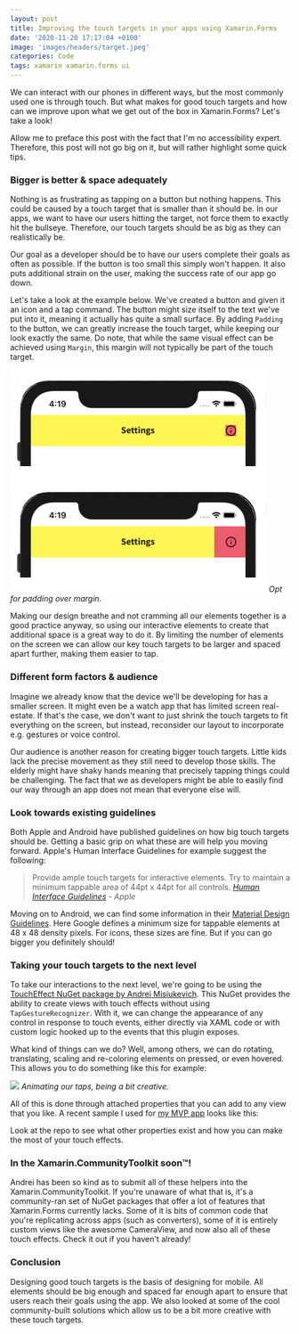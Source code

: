 ```yaml
---
layout: post
title: Improving the touch targets in your apps using Xamarin.Forms
date: '2020-11-20 17:17:04 +0100'
image: 'images/headers/target.jpeg'
categories: Code
tags: xamarin xamarin.forms ui
---
```


We can interact with our phones in different ways, but the most commonly used one is through touch. But what makes for good touch targets and how can we improve upon what we get out of the box in Xamarin.Forms? Let's take a look!

Allow me to preface this post with the fact that I'm no accessibility expert. Therefore, this post will not go big on it, but will rather highlight some quick tips.

### Bigger is better & space adequately

Nothing is as frustrating as tapping on a button but nothing happens. This could be caused by a touch target that is smaller than it should be. In our apps, we want to have our users hitting the target, not force them to exactly hit the bullseye. Therefore, our touch targets should be as big as they can realistically be.

Our goal as a developer should be to have our users complete their goals as often as possible. If the button is too small this simply won't happen. It also puts additional strain on the user, making the success rate of our app go down.

Let's take a look at the example below. We've created a button and given it an icon and a tap command. The button might size itself to the text we've put into it, meaning it actually has quite a small surface. By adding `Padding` to the button, we can greatly increase the touch target, while keeping our look exactly the same. Do note, that while the same visual effect can be achieved using `Margin`, this margin will not typically be part of the touch target.

![Touch targets](images/posts/image-60.png?style=centerme)
*Opt for padding over margin.*

Making our design breathe and not cramming all our elements together is a good practice anyway, so using our interactive elements to create that additional space is a great way to do it. By limiting the number of elements on the screen we can allow our key touch targets to be larger and spaced apart further, making them easier to tap.

### Different form factors & audience

Imagine we already know that the device we'll be developing for has a smaller screen. It might even be a watch app that has limited screen real-estate. If that's the case, we don't want to just shrink the touch targets to fit everything on the screen, but instead, reconsider our layout to incorporate e.g. gestures or voice control.

Our audience is another reason for creating bigger touch targets. Little kids lack the precise movement as they still need to develop those skills. The elderly might have shaky hands meaning that precisely tapping things could be challenging. The fact that we as developers might be able to easily find our way through an app does not mean that everyone else will.

### Look towards existing guidelines

Both Apple and Android have published guidelines on how big touch targets should be. Getting a basic grip on what these are will help you moving forward. Apple's Human Interface Guidelines for example suggest the following:

> Provide ample touch targets for interactive elements. Try to maintain a minimum tappable area of 44pt x 44pt for all controls.
<cite>[Human Interface Guidelines](https://developer.apple.com/design/human-interface-guidelines/) - Apple</cite>

Moving on to Android, we can find some information in their [Material Design Guidelines](https://support.google.com/accessibility/android/answer/7101858?hl=en). Here Google defines a minimum size for tappable elements at 48 x 48 density pixels. For icons, these sizes are fine. But if you can go bigger you definitely should!

### Taking your touch targets to the next level

To take our interactions to the next level, we're going to be using the [TouchEffect NuGet package by Andrei Misiukevich](https://github.com/AndreiMisiukevich/TouchEffect). This NuGet provides the ability to create views with touch effects without using `TapGestureRecognizer`. With it, we can change the appearance of any control in response to touch events, either directly via XAML code or with custom logic hooked up to the events that this plugin exposes.

What kind of things can we do? Well, among others, we can do rotating, translating, scaling and re-coloring elements on pressed, or even hovered. This allows you to do something like this for example:

![](https://github.com/AndreiMisiukevich/TouchEffect/raw/master/images/3.gif?raw=true&style=centerme)
*Animating our taps, being a bit creative.*

All of this is done through attached properties that you can add to any view that you like. A recent sample I used for [my MVP app](https://www.github.com/sthewissen/mvp) looks like this:

<script src="https://gist.github.com/sthewissen/a00a3b1c5253c545827b4fc4d14b64b1.js"></script>

Look at the repo to see what other properties exist and how you can make the most of your touch effects.

### In the Xamarin.CommunityToolkit soon™!

Andrei has been so kind as to submit all of these helpers into the Xamarin.CommunityToolkit. If you're unaware of what that is, it's a community-ran set of NuGet packages that offer a lot of features that Xamarin.Forms currently lacks. Some of it is bits of common code that you're replicating across apps (such as converters), some of it is entirely custom views like the awesome CameraView, and now also all of these touch effects. Check it out if you haven't already!

### Conclusion

Designing good touch targets is the basis of designing for mobile. All elements should be big enough and spaced far enough apart to ensure that users reach their goals using the app. We also looked at some of the cool community-built solutions which allow us to be a bit more creative with these touch targets.
